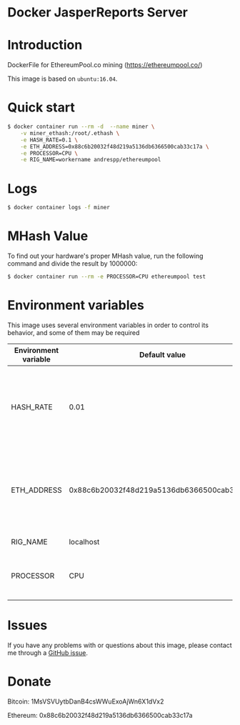Docker JasperReports Server
===========================

# Introduction

DockerFile for EthereumPool.co mining (https://ethereumpool.co/)

This image is based on `ubuntu:16.04`.

# Quick start

```bash
$ docker container run --rm -d  --name miner \
	-v miner_ethash:/root/.ethash \
	-e HASH_RATE=0.1 \
	-e ETH_ADDRESS=0x88c6b20032f48d219a5136db6366500cab33c17a \
	-e PROCESSOR=CPU \
	-e RIG_NAME=workername andrespp/ethereumpool
```

# Logs

```bash
$ docker container logs -f miner
```

# MHash Value

To find out your hardware's proper MHash value, run the following command and divide the result by 1000000:

```bash
$ docker container run --rm -e PROCESSOR=CPU ethereumpool test
```

# Environment variables

This image uses several environment variables in order to control its behavior, and some of them may be required

| Environment variable | Default value | Note |
| -------------------- | ------------- | -----|
| HASH\_RATE | 0.01 | Hashrate in Mhash. Defaul is the minimum of 0.01 Mhash IN MHASH |
| ETH\_ADDRESS | 0x88c6b20032f48d219a5136db6366500cab33c17a | Your Ethereum Wallet address. Default is my own wallet, change it for yours! |
| RIG\_NAME | localhost | Optional rig name |
| PROCESSOR | CPU | Select between CPU or GPU for mining |

# Issues

If you have any problems with or questions about this image, please contact me
through a [GitHub issue](https://github.com/andrespp/docker-jaspersrv/issues).

# Donate

Bitcoin: 1MsVSVUytbDanB4csWWuExoAjWn6X1dVx2

Ethereum: 0x88c6b20032f48d219a5136db6366500cab33c17a

